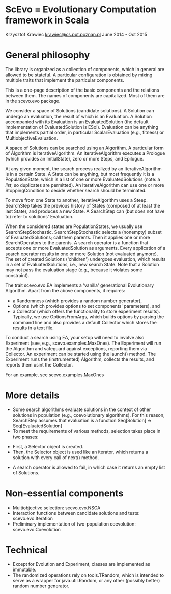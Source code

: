 ScEvo = Evolutionary Computation framework in Scala
===================================================
Krzysztof Krawiec
krawiec@cs.put.poznan.pl
June 2014 - Oct 2015

General philosophy
===================

The library is organized as a collection of components, which in general are allowed to be stateful. A particular configuration is obtained by mixing multiple traits that implement the particular components. 

This is a one-page description of the basic components and the relations between them. The names of components are capitalized. Most of them are in the scevo.evo package. 

We consider a space of Solutions (candidate solutions). 
A Solution can undergo an evaluation, the result of which is an Evaluation. 
A Solution accompanied with its Evaluation is an EvaluatedSolution (the default implementation of EvaluatedSolution is ESol). 
Evaluation can be anything that implements partial order, in particular ScalarEvaluation (e.g., fitness) or MultiobjectiveEvaluation. 

A space of Solutions can be searched using an Algorithm. 
A particular form of Algorithm is IterativeAlgorithm. 
An IterativeAlgorithm executes a Prologue (which provides an InitialState), zero or more Steps, and Epilogue.  

At any given moment, the search process realized by an IterativeAlgorithm is in a certain State.
A State can be anything, but most frequently it is a PopulationState, which is a list of one or more EvaluatedSolutions (note: a *list*, so duplicates are permitted). 
An IterativeAlgorithm can use one or more StoppingCondition to decide whether search should be terminated. 

To move from one State to another, IterativeAlgorithm uses a Steep.
SearchStep takes the previous history of States (composed of at least the last State), and produces a new State. 
A SearchStep can (but does not have to) refer to solutions' Evaluation.

When the considered states are PopulationStates, we usually use SearchStepStochastic.
SearchStepStochastic selects a (nonempty) subset of EvaluatedSolutions; call them parents. 
Then it applies one or more SearchOperators to the parents. 
A search operator is a function that accepts one or more EvaluatedSolution as arguments. 
Every application of a search operator results in one or more Solution (not evaluated anymore). 
The set of created Solutions ('children') undergoes evaluation, which results in a set of EvaluatedSolutions, i.e., new search State. 
Note that a Solution may not pass the evaluation stage (e.g., because it violates some constraint). 

The trait scevo.evo.EA implements a 'vanilla' generational Evolutionary Algorithm. 
Apart from the above components, it requires:
* a Randomness (which provides a random number generator), 
* Options (which provides options to set components' parameters), and
* a Collector (which offers the functionality to store experiment results). 
Typically, we use OptionsFromArgs, which builds options by parsing the command line and also provides a default Collector which stores the results in a text file. 

To conduct a search using EA, your setup will need to involve also Experiment (see, e.g., scevo.examples.MaxOnes). 
The Experiment will run the Algorithm and safeguard against exceptions, reporting them via Collector. 
An experiment can be started using the launch() method. 
The Experiment runs the (instrumented) Algorithm, collects the results, and reports them usint the Collector. 

For an example, see scevo.examples.MaxOnes

More details
============

* Some search algorithms evaluate solutions in the context of other solutions in population (e.g., coevolutionary algorithms). For this reason, SearchStep assumes that evaluation is a function Seq[Solution] => Seq[EvaluatedSolution]
* To meet the requirements of various methods, selection takes place in two phases: 
- First, a Selector object is created. 
- Then, the Selector object is used like an iterator, which returns a solution with every call of next() method. 
* A search operator is allowed to fail, in which case it returns an empty list of Solutions. 

Non-essential components
============

* Multiobjective selection: scevo.evo.NSGA
* Interaction functions between candidate solutions and tests: scevo.evo.Iteration
* Preliminary implementation of two-population coevolution: scevo.evo.Coevolution

Technical
=========

* Except for Evolution and Experiment, classes are implemented as immutable.
* The randomized operations rely on tools.TRandom, which is intended to serve as a wrapper for java.util.Random, or any other (possibly better) random number generator. 
